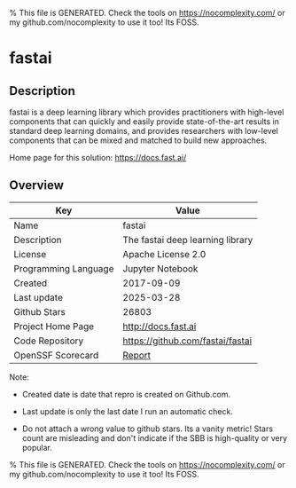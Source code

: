 
% This file is GENERATED. Check the tools on https://nocomplexity.com/ or my github.com/nocomplexity to use it too! Its FOSS. 

# fastai

## Description 

fastai is a deep learning library which provides practitioners with high-level components that can quickly and easily provide state-of-the-art results in standard deep learning domains, and provides researchers with low-level components that can be mixed and matched to build new approaches.

Home page for this solution: https://docs.fast.ai/ 

## Overview 

| Key | Value |
| --- | --- |
| Name | fastai |
| Description | The fastai deep learning library |
| License | Apache License 2.0 |
| Programming Language | Jupyter Notebook |
| Created | 2017-09-09 |
| Last update | 2025-03-28 |
| Github Stars | 26803 |
| Project Home Page | http://docs.fast.ai |
| Code Repository | https://github.com/fastai/fastai |
| OpenSSF Scorecard | [Report](https://securityscorecards.dev/viewer/?uri=github.com/fastai/fastai) |

Note:
 - Created date is date that repro is created on Github.com. 

- Last update is only the last date I run an automatic check. 

- Do not attach a wrong value to github stars. Its a vanity metric! Stars count are misleading and 
don't indicate if the SBB is high-quality or very popular.

% This file is GENERATED. Check the tools on https://nocomplexity.com/ or my github.com/nocomplexity to use it too! Its FOSS. 

